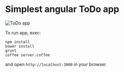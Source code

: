 # Simplest angular ToDo app

![ToDo app](http://f.cl.ly/items/3X3U0b0X2H2g2e3j3S3W/todo-app.png)

To run app, exec:

```
npm install
bower install
grunt
coffee server.coffee
```

and open `http://localhost:3000` in your browser.